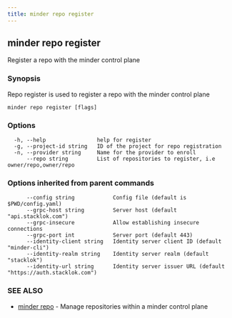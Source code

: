 ```yaml
---
title: minder repo register
---
```

## minder repo register

Register a repo with the minder control plane

### Synopsis

Repo register is used to register a repo with the minder control plane

```
minder repo register [flags]
```

### Options

```
  -h, --help                help for register
  -g, --project-id string   ID of the project for repo registration
  -n, --provider string     Name for the provider to enroll
      --repo string         List of repositories to register, i.e owner/repo,owner/repo
```

### Options inherited from parent commands

```
      --config string            Config file (default is $PWD/config.yaml)
      --grpc-host string         Server host (default "api.stacklok.com")
      --grpc-insecure            Allow establishing insecure connections
      --grpc-port int            Server port (default 443)
      --identity-client string   Identity server client ID (default "minder-cli")
      --identity-realm string    Identity server realm (default "stacklok")
      --identity-url string      Identity server issuer URL (default "https://auth.stacklok.com")
```

### SEE ALSO

* [minder repo](minder_repo.md)	 - Manage repositories within a minder control plane

